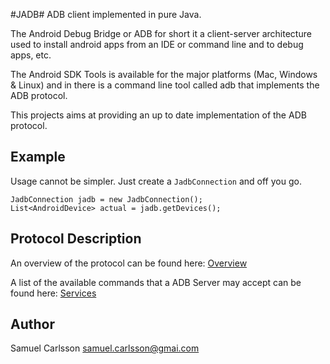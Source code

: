 #JADB#
ADB client implemented in pure Java.

The Android Debug Bridge or ADB for short it a client-server architecture used to install android apps from an IDE or command line and to debug apps, etc.

The Android SDK Tools is available for the major platforms (Mac, Windows & Linux) and in there is a command line tool called adb that implements the ADB protocol.

This projects aims at providing an up to date implementation of the ADB protocol.

## Example ##
Usage cannot be simpler. Just create a `JadbConnection` and off you go.

    JadbConnection jadb = new JadbConnection();
	List<AndroidDevice> actual = jadb.getDevices();

## Protocol Description ##

An overview of the protocol can be found here: [Overview](https://github.com/cgjones/android-system-core/blob/master/adb/OVERVIEW.TXT)

A list of the available commands that a ADB Server may accept can be found here:
[Services](https://github.com/cgjones/android-system-core/blob/master/adb/SERVICES.TXT)


## Author ##
Samuel Carlsson <samuel.carlsson@gmai.com>